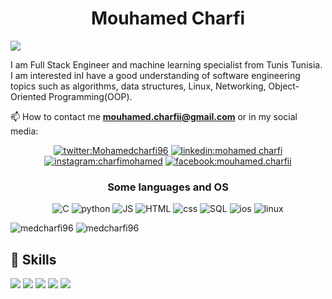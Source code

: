 <h1 align='center'>Mouhamed Charfi</h2>


<p align="left">
    <img src="https://visitor-badge.glitch.me/badge?page_id=medcharfi96.medcharfi96"/>
</p>
I am Full Stack Engineer and machine learning specialist from Tunis Tunisia. I am interested inI have a good understanding of software engineering topics such as algorithms, data structures, Linux, Networking, Object-Oriented Programming(OOP).

 📫 How to contact me **mouhamed.charfii@gmail.com** or in my social media:
<p align="center">
<a href="https://twitter.com/Mohamedcharfi96" target="_blank">
    <img src="https://img.icons8.com/clouds/100/000000/twitter.png" alt="twitter:Mohamedcharfi96" /></a>
<a href="https://linkedin.com/in/Mohamedcharfi96" target="_blank">
    <img src="https://img.icons8.com/clouds/100/000000/linkedin.png" alt="linkedin:mohamed charfi"/></a>
<a href="https://instagram.com/charfimohamed" target="_blank">
    <img src="https://img.icons8.com/clouds/100/000000/instagram-new--v1.png" alt="instagram:charfimohamed"/></a>
<a href="https://www.facebook.com/mouhamed.charfii/" target="_blank">
    <img src="https://img.icons8.com/clouds/100/000000/facebook-new.png" alt="facebook:mouhamed.charfii"/>
</a>
</p>

<h3 align="center">Some languages and OS</h3>
<p align="center">
    <img src="https://img.icons8.com/dusk/50/000000/c-programming.png" alt="C"/>
    <img src="https://img.icons8.com/dusk/50/000000/python.png" alt="python"/>
    <img src="https://img.icons8.com/dusk/50/000000/javascript.png" alt="JS"/>
    <img src="https://img.icons8.com/dusk/50/000000/html-5.png" alt="HTML"/>
    <img src="https://img.icons8.com/dusk/50/000000/css3.png" alt="css"/>
    <img src="https://img.icons8.com/dusk/50/000000/sql.png" alt="SQL"/>
    <img src="https://img.icons8.com/dusk/50/000000/mac-logo--v2.png" alt="ios"/>
    <img src="https://img.icons8.com/dusk/50/000000/linux.png" alt="linux" />
</p>
<tr>
    <td>
        <img src="https://github-readme-stats.vercel.app/api/top-langs/?username=medcharfi96&layout=compact&hide=html" alt="medcharfi96" />
    </td>
    <td>
        <img src="https://github-readme-stats.vercel.app/api?username=medcharfi96&show_icons=true" alt="medcharfi96"/>
    </td>

<tr>

## 💼 Skills

![](https://img.shields.io/badge/Code-Java-informational?style=flat&logo=Java&logoColor=white&color=4AB197)
![](https://img.shields.io/badge/Code-python-informational?style=flat&logo=Java&logoColor=white&color=4AB197)
![](https://img.shields.io/badge/Code-MySQL-informational?style=flat&logo=MySQL&logoColor=white&color=4AB197)
![](https://img.shields.io/badge/Code-Deep_Learning-informational?style=flat&logo=MySQL&logoColor=white&color=4AB197)
![](https://img.shields.io/badge/Code-Machine_Learning-informational?style=flat&logo=MySQL&logoColor=white&color=4AB197)

